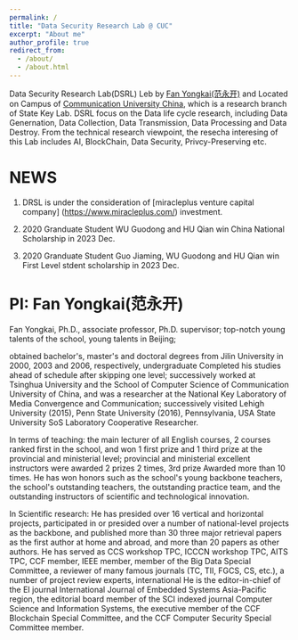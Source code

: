 ```yaml
---
permalink: /
title: "Data Security Research Lab @ CUC"
excerpt: "About me"
author_profile: true
redirect_from: 
  - /about/
  - /about.html
---
```


Data Security Research Lab(DSRL) Leb by [Fan Yongkai(范永开)](https://fanyongkai.github.io) and Located on Campus of [Communication University China](http://www.cuc.edu.cn/), which is a research branch of State Key Lab. DSRL focus on the Data life cycle research, including Data Genernation, Data Collection, Data Transmission, Data Processing and Data Destroy. From the technical research viewpoint, the resecha interesing of this Lab includes AI, BlockChain, Data Security, Privcy-Preserving etc.

NEWS
======
1. DRSL is under the consideration of [miracleplus venture capital company] (https://www.miracleplus.com/) investment.

2. 2020 Granduate Student WU Guodong and HU Qian win China National Scholarship in 2023 Dec.

3. 2020 Granduate Student Guo Jiaming, WU Guodong and HU Qian win First Level stdent scholarship in 2023 Dec.

PI: Fan Yongkai(范永开)
======
Fan Yongkai, Ph.D., associate professor, Ph.D. supervisor; top-notch young talents of the school, young talents in Beijing; 

obtained bachelor's, master's and doctoral degrees from Jilin University in 2000, 2003 and 2006, respectively, undergraduate Completed his studies ahead of schedule after skipping one level; successively worked at Tsinghua University and the School of Computer Science of Communication University of China, and was a researcher at the National Key Laboratory of Media Convergence and Communication; successively visited Lehigh University (2015), Penn State University (2016), Pennsylvania, USA State University SoS Laboratory Cooperative Researcher. 

In terms of teaching: the main lecturer of all English courses, 2 courses ranked first in the school, and won 1 first prize and 1 third prize at the provincial and ministerial level; provincial and ministerial excellent instructors were awarded 2 prizes 2 times, 3rd prize Awarded more than 10 times. He has won honors such as the school's young backbone teachers, the school's outstanding teachers, the outstanding practice team, and the outstanding instructors of scientific and technological innovation. 

In Scientific research: He has presided over 16 vertical and horizontal projects, participated in or presided over a number of national-level projects as the backbone, and published more than 30 three major retrieval papers as the first author at home and abroad, and more than 20 papers as other authors. He has served as CCS workshop TPC, ICCCN workshop TPC, AITS TPC, CCF member, IEEE member, member of the Big Data Special Committee, a reviewer of many famous journals (TC, TII, FGCS, CS, etc.), a number of project review experts, international He is the editor-in-chief of the EI journal International Journal of Embedded Systems Asia-Pacific region, the editorial board member of the SCI indexed journal Computer Science and Information Systems, the executive member of the CCF Blockchain Special Committee, and the CCF Computer Security Special Committee member.







